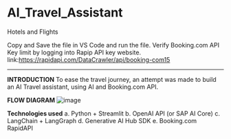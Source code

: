 # AI_Travel_Assistant
Hotels and Flights

Copy and Save the file in VS Code and run the file.
Verify Booking.com API Key limit by logging into Rapip API key website. 
link:https://rapidapi.com/DataCrawler/api/booking-com15 

----------------------------------------------------------------------------------
**INTRODUCTION**
To ease the travel journey, an attempt was made to  build an AI Travel assistant, using AI and Booking.com API. 

**FLOW DIAGRAM**
![image](https://github.com/user-attachments/assets/1d1ab4f6-2abb-4408-a714-7ddc5d2b942e)

**Technologies used**
a.	Python + Streamlit
b.	OpenAI API (or SAP AI Core)
c.	LangChain + LangGraph
d.	Generative AI Hub SDK
e.	Booking.com RapidAPI
